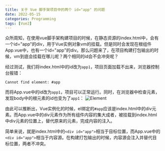 ```yaml
---
title: 关于 Vue 脚手架项目中的两个 id="app" 的问题
date: 2022-05-15
categories: Programming
tags: [Vue2]
---
```


众所周知，在使用vue脚手架构建项目的时候，在静态资源的index.html中，会有一个id="app"的div，用于Vue实例对象vm的挂载。但是同时会发现在根组件App.vue中，也有一个id="app"的div。那么问题来了，在项目构建打包输出的时候，vm到底会挂载在哪儿呢？两个相同的id会不会冲突呢？

经过测试，我们将index.html中的id改为`app1`，项目页面加载不出来，浏览器控制台报错：
```shell
Cannot find element: #app
```

而将App.vue中的id改为`app1`，项目可以正常运行。同时，在浏览器中检查元素，发现body中的根元素的id也变为了`app1`：
![Element](https://p.ipic.vip/2vajp9.png)

由此可以推断出，Vue实例化的时候，el绑定的`#app`应该是index.html中的div元素。而App.vue中的div元素作为所有组件内容的集大成者，被挂载到index.html中div元素的位置上，替代原来的元素，完成内容的注入。

简单来说，就是index.html中的`<div id="app">`相当于目标位置，而App.vue中的`<div id="app">`相当于内容源。在构建打包输出的时候，内容源会注入并替代目标位置，两者不冲突。
